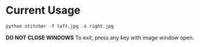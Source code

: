 # Current Usage

```py
python stitcher -f left.jpg -s right.jpg
```
**DO NOT CLOSE WINDOWS**
To exit, press any key with image window open.
